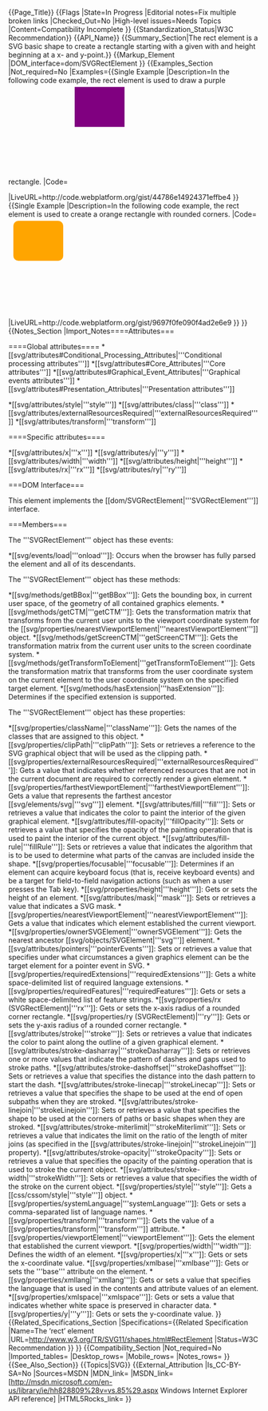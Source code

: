 {{Page_Title}}
{{Flags
|State=In Progress
|Editorial notes=Fix multiple broken links
|Checked_Out=No
|High-level issues=Needs Topics
|Content=Compatibility Incomplete
}}
{{Standardization_Status|W3C Recommendation}}
{{API_Name}}
{{Summary_Section|The rect element is a SVG basic shape to create a rectangle starting with a given with and height beginning at a x- and y-point.}}
{{Markup_Element
|DOM_interface=dom/SVGRectElement
}}
{{Examples_Section
|Not_required=No
|Examples={{Single Example
|Description=In the following code example,  the rect element is used to draw a purple rectangle.
|Code=<syntaxhighlight lang="xml">
<svg width="200" height="200" version="1.1" xmlns="http://www.w3.org/2000/svg">
  <rect x="10" y="5" width="100" height="80" fill="purple" />
</svg>

</syntaxhighlight>
|LiveURL=http://code.webplatform.org/gist/44786e14924371effbe4
}}{{Single Example
|Description=In the following code example, the rect element is used to create a orange rectangle with rounded corners.
|Code=<syntaxhighlight lang="xml">
<svg width="200" height="200" version="1.1" xmlns="http://www.w3.org/2000/svg">
  <rect x="10" y="5" width="100" height="80" fill="orange" rx="10" ry="10" />
</svg>

</syntaxhighlight>
|LiveURL=http://code.webplatform.org/gist/9697f0fe090f4ad2e6e9
}}
}}
{{Notes_Section
|Import_Notes====Attributes===

====Global attributes====
*[[svg/attributes#Conditional_Processing_Attributes|'''Conditional processing attributes''']]
*[[svg/attributes#Core_Attributes|'''Core attributes''']]
*[[svg/attributes#Graphical_Event_Attributes|'''Graphical events attributes''']]
*[[svg/attributes#Presentation_Attributes|'''Presentation attributes''']]

*[[svg/attributes/style|'''style''']]
*[[svg/attributes/class|'''class''']]
*[[svg/attributes/externalResourcesRequired|'''externalResourcesRequired''']]
*[[svg/attributes/transform|'''transform''']]

====Specific attributes====

*[[svg/attributes/x|'''x''']]
*[[svg/attributes/y|'''y''']]
*[[svg/attributes/width|'''width''']]
*[[svg/attributes/height|'''height''']]
*[[svg/attributes/rx|'''rx''']]
*[[svg/attributes/ry|'''ry''']]

===DOM Interface===

This element implements the [[dom/SVGRectElement|'''SVGRectElement''']] interface.

===Members===

The '''SVGRectElement''' object has these events:

*[[svg/events/load|'''onload''']]: Occurs  when the browser has fully parsed the element and all of its descendants.

The '''SVGRectElement''' object has these methods:

*[[svg/methods/getBBox|'''getBBox''']]: Gets the bounding box, in current user space, of the geometry of all contained graphics elements.
*[[svg/methods/getCTM|'''getCTM''']]: Gets  the transformation matrix  that transforms from  the current user units to the viewport coordinate system for the [[svg/properties/nearestViewportElement|'''nearestViewportElement''']] object.
*[[svg/methods/getScreenCTM|'''getScreenCTM''']]: Gets  the transformation matrix from the current user units to the screen coordinate system.
*[[svg/methods/getTransformToElement|'''getTransformToElement''']]: Gets  the transformation matrix  that transforms from the user coordinate system on the current element to the user coordinate system on the  specified  target element.
*[[svg/methods/hasExtension|'''hasExtension''']]: Determines if the specified extension  is supported.

The '''SVGRectElement''' object has these properties:

*[[svg/properties/className|'''className''']]: Gets  the names of the classes  that are assigned to this object.
*[[svg/properties/clipPath|'''clipPath''']]: Sets or retrieves a reference to the SVG graphical object that will be used as the clipping path.
*[[svg/properties/externalResourcesRequired|'''externalResourcesRequired''']]: Gets a value that indicates whether referenced resources that are not in the current document are required to correctly render a given element.
*[[svg/properties/farthestViewportElement|'''farthestViewportElement''']]: Gets  a value that represents the farthest ancestor [[svg/elements/svg|'''svg''']] element.
*[[svg/attributes/fill|'''fill''']]: Sets or retrieves a value that indicates the color to paint the interior of the given graphical element.
*[[svg/attributes/fill-opacity|'''fillOpacity''']]: Sets or retrieves a value that specifies the opacity of the painting operation that is used to paint the interior of the current object.
*[[svg/attributes/fill-rule|'''fillRule''']]: Sets or retrieves a value that indicates the algorithm that is to be used to determine what parts of the canvas are included inside the shape.
*[[svg/properties/focusable|'''focusable''']]: Determines if an element can acquire keyboard focus (that is, receive keyboard events) and be a target for field-to-field navigation actions (such as when  a user presses  the Tab key).
*[[svg/properties/height|'''height''']]: Gets or sets  the height of an element.
*[[svg/attributes/mask|'''mask''']]: Sets or retrieves a value that indicates a SVG mask.
*[[svg/properties/nearestViewportElement|'''nearestViewportElement''']]: Gets  a value that indicates which element established the current viewport.
*[[svg/properties/ownerSVGElement|'''ownerSVGElement''']]: Gets the nearest ancestor [[svg/objects/SVGElement|'''svg''']] element.
*[[svg/attributes/pointers|'''pointerEvents''']]: Sets or retrieves a value that specifies under what circumstances a given graphics element can be the target element for a pointer event in SVG.
*[[svg/properties/requiredExtensions|'''requiredExtensions''']]: Gets a white space-delimited list of required language extensions.
*[[svg/properties/requiredFeatures|'''requiredFeatures''']]: Gets or sets a white space-delimited list of feature strings.
*[[svg/properties/rx (SVGRectElement)|'''rx''']]: Gets or sets  the x-axis radius of a rounded corner rectangle.
*[[svg/properties/ry (SVGRectElement)|'''ry''']]: Gets or sets  the y-axis radius of a rounded corner rectangle.
*[[svg/attributes/stroke|'''stroke''']]: Sets or retrieves a value that indicates the color to paint along the outline of a given graphical element.
*[[svg/attributes/stroke-dasharray|'''strokeDasharray''']]: Sets or retrieves one or more values that indicate the pattern of dashes and gaps used to stroke paths.
*[[svg/attributes/stroke-dashoffset|'''strokeDashoffset''']]: Sets or retrieves a value that specifies the distance into the dash pattern to start the dash.
*[[svg/attributes/stroke-linecap|'''strokeLinecap''']]: Sets or retrieves a value that specifies the shape to be used at the end of open subpaths when they are stroked.
*[[svg/attributes/stroke-linejoin|'''strokeLinejoin''']]: Sets or retrieves a value that specifies the shape to be used at the corners of paths or basic shapes when they are stroked.
*[[svg/attributes/stroke-miterlimit|'''strokeMiterlimit''']]: Sets or retrieves a value that indicates the limit on the ratio of the length of miter joins (as specified in the [[svg/attributes/stroke-linejoin|'''strokeLinejoin''']] property).
*[[svg/attributes/stroke-opacity|'''strokeOpacity''']]: Sets or retrieves a value that specifies the opacity of the painting operation that is used to stroke the current object.
*[[svg/attributes/stroke-width|'''strokeWidth''']]: Sets or retrieves a value that specifies the width of the stroke on the current object.
*[[svg/properties/style|'''style''']]: Gets a [[css/cssom/style|'''style''']] object.
*[[svg/properties/systemLanguage|'''systemLanguage''']]: Gets or sets a comma-separated list of language names.
*[[svg/properties/transform|'''transform''']]: Gets the value of a [[svg/properties/transform|'''transform''']] attribute.
*[[svg/properties/viewportElement|'''viewportElement''']]: Gets the element that established the current viewport.
*[[svg/properties/width|'''width''']]: Defines the width of an element.
*[[svg/properties/x|'''x''']]: Gets or sets the x-coordinate value.
*[[svg/properties/xmlbase|'''xmlbase''']]: Gets or sets the '''base''' attribute on the element.
*[[svg/properties/xmllang|'''xmllang''']]: Gets or sets a value that specifies the language that is used in the contents and attribute values of an element.
*[[svg/properties/xmlspace|'''xmlspace''']]: Gets or sets a value that indicates whether white space is preserved in character data.
*[[svg/properties/y|'''y''']]: Gets or sets the y-coordinate value.
}}
{{Related_Specifications_Section
|Specifications={{Related Specification
|Name=The ‘rect’ element
|URL=http://www.w3.org/TR/SVG11/shapes.html#RectElement
|Status=W3C Recommendation
}}
}}
{{Compatibility_Section
|Not_required=No
|Imported_tables=
|Desktop_rows=
|Mobile_rows=
|Notes_rows=
}}
{{See_Also_Section}}
{{Topics|SVG}}
{{External_Attribution
|Is_CC-BY-SA=No
|Sources=MSDN
|MDN_link=
|MSDN_link=[http://msdn.microsoft.com/en-us/library/ie/hh828809%28v=vs.85%29.aspx Windows Internet Explorer API reference]
|HTML5Rocks_link=
}}